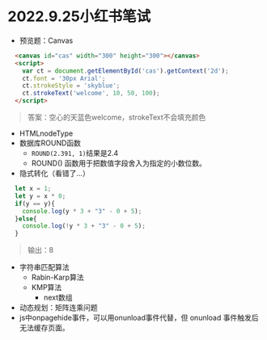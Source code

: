 # 2022.9.25小红书笔试
- 预览题：Canvas

```html
  <canvas id="cas" width="300" height="300"></canvas>
  <script>
    var ct = document.getElementById('cas').getContext('2d');
    ct.font = '30px Arial';
    ct.strokeStyle = 'skyblue';
    ct.strokeText('welcome', 10, 50, 100);
  </script>
```

> 答案：空心的天蓝色welcome，strokeText不会填充颜色

- HTMLnodeType
- 数据库ROUND函数
	- `ROUND(2.391, 1)`结果是2.4
	- ROUND() 函数用于把数值字段舍入为指定的小数位数。
- 隐式转化（看错了...）

```js
  let x = 1;
  let y = x * 0;
  if(y == y){
    console.log(y * 3 + "3" - 0 + 5);
  }else{
    console.log(!y * 3 + "3" - 0 + 5);
  }
```

> 输出：8

- 字符串匹配算法
	- Rabin-Karp算法
	- KMP算法
		- next数组
- 动态规划：矩阵连乘问题
- js中onpagehide事件，可以用onunload事件代替，但 onunload 事件触发后无法缓存页面。